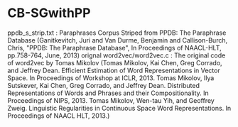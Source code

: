 # CB-SGwithPP
ppdb_s_strip.txt : Paraphrases Corpus Striped from PPDB: The Paraphrase Database
(Ganitkevitch, Juri and Van Durme, Benjamin and Callison-Burch, Chris, "PPDB: The Paraphrase Database", In Proceedings of NAACL-HLT, pp.758-764, June, 2013)
orignal word2vec/word2vec.c : The original code of word2vec by Tomas Mikolov
(Tomas Mikolov, Kai Chen, Greg Corrado, and Jeffrey Dean. Efficient Estimation of Word Representations in Vector Space. In Proceedings of Workshop at ICLR, 2013.
Tomas Mikolov, Ilya Sutskever, Kai Chen, Greg Corrado, and Jeffrey Dean. Distributed Representations of Words and Phrases and their Compositionality. In Proceedings of NIPS, 2013.
Tomas Mikolov, Wen-tau Yih, and Geoffrey Zweig. Linguistic Regularities in Continuous Space Word Representations. In Proceedings of NAACL HLT, 2013.)
